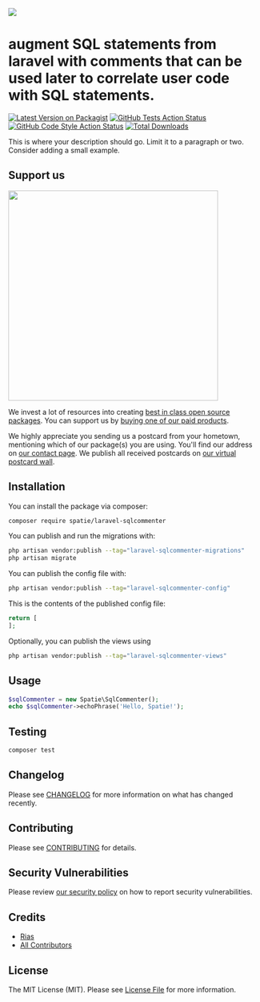 
[<img src="https://github-ads.s3.eu-central-1.amazonaws.com/support-ukraine.svg?t=1" />](https://supportukrainenow.org)

# augment SQL statements from laravel with comments that can be used later to correlate user code with SQL statements.

[![Latest Version on Packagist](https://img.shields.io/packagist/v/spatie/laravel-sqlcommenter.svg?style=flat-square)](https://packagist.org/packages/spatie/laravel-sqlcommenter)
[![GitHub Tests Action Status](https://img.shields.io/github/workflow/status/spatie/laravel-sqlcommenter/run-tests?label=tests)](https://github.com/spatie/laravel-sqlcommenter/actions?query=workflow%3Arun-tests+branch%3Amain)
[![GitHub Code Style Action Status](https://img.shields.io/github/workflow/status/spatie/laravel-sqlcommenter/Check%20&%20fix%20styling?label=code%20style)](https://github.com/spatie/laravel-sqlcommenter/actions?query=workflow%3A"Check+%26+fix+styling"+branch%3Amain)
[![Total Downloads](https://img.shields.io/packagist/dt/spatie/laravel-sqlcommenter.svg?style=flat-square)](https://packagist.org/packages/spatie/laravel-sqlcommenter)

This is where your description should go. Limit it to a paragraph or two. Consider adding a small example.

## Support us

[<img src="https://github-ads.s3.eu-central-1.amazonaws.com/laravel-sqlcommenter.jpg?t=1" width="419px" />](https://spatie.be/github-ad-click/laravel-sqlcommenter)

We invest a lot of resources into creating [best in class open source packages](https://spatie.be/open-source). You can support us by [buying one of our paid products](https://spatie.be/open-source/support-us).

We highly appreciate you sending us a postcard from your hometown, mentioning which of our package(s) you are using. You'll find our address on [our contact page](https://spatie.be/about-us). We publish all received postcards on [our virtual postcard wall](https://spatie.be/open-source/postcards).

## Installation

You can install the package via composer:

```bash
composer require spatie/laravel-sqlcommenter
```

You can publish and run the migrations with:

```bash
php artisan vendor:publish --tag="laravel-sqlcommenter-migrations"
php artisan migrate
```

You can publish the config file with:

```bash
php artisan vendor:publish --tag="laravel-sqlcommenter-config"
```

This is the contents of the published config file:

```php
return [
];
```

Optionally, you can publish the views using

```bash
php artisan vendor:publish --tag="laravel-sqlcommenter-views"
```

## Usage

```php
$sqlCommenter = new Spatie\SqlCommenter();
echo $sqlCommenter->echoPhrase('Hello, Spatie!');
```

## Testing

```bash
composer test
```

## Changelog

Please see [CHANGELOG](CHANGELOG.md) for more information on what has changed recently.

## Contributing

Please see [CONTRIBUTING](https://github.com/riasvdv/.github/blob/main/CONTRIBUTING.md) for details.

## Security Vulnerabilities

Please review [our security policy](../../security/policy) on how to report security vulnerabilities.

## Credits

- [Rias](https://github.com/riasvdv)
- [All Contributors](../../contributors)

## License

The MIT License (MIT). Please see [License File](LICENSE.md) for more information.
